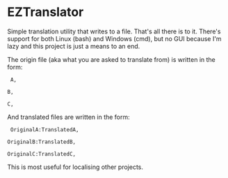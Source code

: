 # EZTranslator
Simple translation utility that writes to a file. That's all there is to it. There's support for both Linux (bash) and Windows (cmd), but no GUI because I'm lazy and this project is just a means to an end.

The origin file (aka what you are asked to translate from) is written in the form:

 ` A,`
  
  `B,`
  
  `C,`
  
And translated files are written in the form:

 ` OriginalA:TranslatedA,`
  
  `OriginalB:TranslatedB,`
  
  `OriginalC:TranslatedC,`
  
This is most useful for localising other projects.
